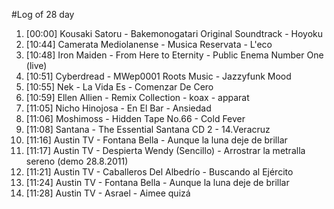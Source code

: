 #Log of 28 day

1. [00:00] Kousaki Satoru - Bakemonogatari Original Soundtrack - Hoyoku
1. [10:44] Camerata Mediolanense - Musica Reservata - L'eco
1. [10:48] Iron Maiden - From Here to Eternity - Public Enema Number One (live)
1. [10:51] Cyberdread - MWep0001 Roots Music - Jazzyfunk Mood
1. [10:55] Nek - La Vida Es - Comenzar De Cero
1. [10:59] Ellen Allien - Remix Collection - koax - apparat
1. [11:05] Nicho Hinojosa - En El Bar - Ansiedad
1. [11:06] Moshimoss - Hidden Tape No.66 - Cold Fever
1. [11:08] Santana - The Essential Santana CD 2 - 14.Veracruz
1. [11:16] Austin TV - Fontana Bella - Aunque la luna deje de brillar
1. [11:17] Austin TV - Despierta Wendy (Sencillo) - Arrostrar la metralla sereno (demo 28.8.2011)
1. [11:21] Austin TV - Caballeros Del Albedrío - Buscando al Ejército
1. [11:24] Austin TV - Fontana Bella - Aunque la luna deje de brillar
1. [11:28] Austin TV - Asrael - Aimee quizá

